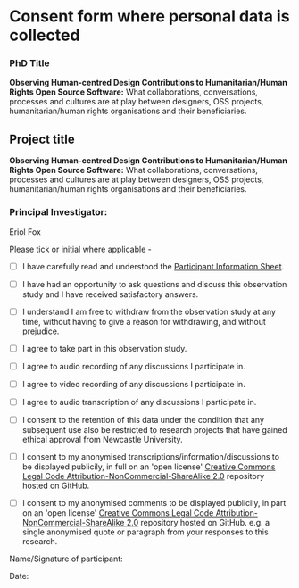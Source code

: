 # Consent form where personal data is collected


### PhD Title
**Observing Human-centred Design Contributions to Humanitarian/Human Rights Open Source Software:** What collaborations, conversations, processes and cultures are at play between designers, OSS projects, humanitarian/human rights organisations and their beneficiaries.

## Project title
**Observing Human-centred Design Contributions to Humanitarian/Human Rights Open Source Software:** What collaborations, conversations, processes and cultures are at play between designers, OSS projects, humanitarian/human rights organisations and their beneficiaries.

### Principal Investigator: 
Eriol Fox

Please tick or initial where applicable - 

- [ ] I have carefully read and understood the [Participant Information Sheet](https://github.com/Erioldoesdesign/Design_HOSS_PhD/blob/main/hackathon%20observation/hackathon-observation-participant-information-sheet.md).

- [ ] I have had an opportunity to ask questions and discuss this observation study and I have received satisfactory answers.

- [ ] I understand I am free to withdraw from the observation study at any time, without having to give a reason for withdrawing, and without prejudice.

- [ ] I agree to take part in this observation study.

- [ ] I agree to audio recording of any discussions I participate in.

- [ ] I agree to video recording of any discussions I participate in.

- [ ] I agree to audio transcription of any discussions I participate in.

- [ ] I consent to the retention of this data under the condition that any subsequent use also be restricted to research projects that have gained ethical approval from Newcastle University.

- [ ] I consent to my anonymised transcriptions/information/discussions to be displayed publicily, in full on an 'open license' [Creative Commons Legal Code Attribution-NonCommercial-ShareAlike 2.0](https://github.com/Erioldoesdesign/Design_HOSS_PhD/blob/main/LICENSE.md) repository hosted on GitHub.

- [ ] I consent to my anonymised comments to be displayed publicily, in part on an 'open license' [Creative Commons Legal Code Attribution-NonCommercial-ShareAlike 2.0](https://github.com/Erioldoesdesign/Design_HOSS_PhD/blob/main/LICENSE.md) repository hosted on GitHub. e.g. a single anonymised quote or paragraph from your responses to this research.


Name/Signature of participant: 

Date: 
